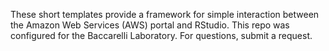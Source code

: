 These short templates provide a framework for simple interaction between the Amazon Web Services (AWS) portal and RStudio.
This repo was configured for the Baccarelli Laboratory.
For questions, submit a request.
